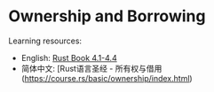 # Ownership and Borrowing
Learning resources: 
- English: [Rust Book 4.1-4.4](https://doc.rust-lang.org/book/ch04-00-understanding-ownership.html)
- 简体中文: [Rust语言圣经 - 所有权与借用(https://course.rs/basic/ownership/index.html)

